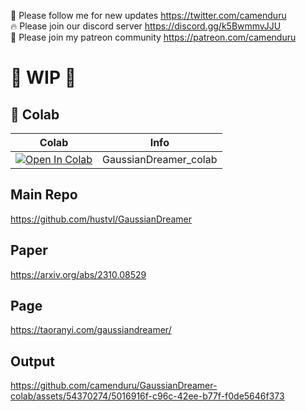 🐣 Please follow me for new updates https://twitter.com/camenduru <br />
🔥 Please join our discord server https://discord.gg/k5BwmmvJJU <br />
🥳 Please join my patreon community https://patreon.com/camenduru <br />

# 🚦 WIP 🚦

## 🦒 Colab

| Colab | Info
| --- | --- |
[![Open In Colab](https://colab.research.google.com/assets/colab-badge.svg)](https://colab.research.google.com/github/camenduru/GaussianDreamer-colab/blob/main/GaussianDreamer_colab.ipynb) | GaussianDreamer_colab 

## Main Repo
https://github.com/hustvl/GaussianDreamer

## Paper
https://arxiv.org/abs/2310.08529

## Page
https://taoranyi.com/gaussiandreamer/

## Output

https://github.com/camenduru/GaussianDreamer-colab/assets/54370274/5016916f-c96c-42ee-b77f-f0de5646f373
